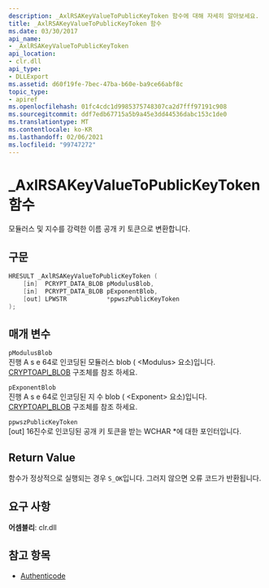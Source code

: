 ```yaml
---
description: _AxlRSAKeyValueToPublicKeyToken 함수에 대해 자세히 알아보세요.
title: _AxlRSAKeyValueToPublicKeyToken 함수
ms.date: 03/30/2017
api_name:
- _AxlRSAKeyValueToPublicKeyToken
api_location:
- clr.dll
api_type:
- DLLExport
ms.assetid: d60f19fe-7bec-47ba-b60e-ba9ce66abf8c
topic_type:
- apiref
ms.openlocfilehash: 01fc4cdc1d9985375748307ca2d7fff97191c908
ms.sourcegitcommit: ddf7edb67715a5b9a45e3dd44536dabc153c1de0
ms.translationtype: MT
ms.contentlocale: ko-KR
ms.lasthandoff: 02/06/2021
ms.locfileid: "99747272"
---
```

# <a name="_axlrsakeyvaluetopublickeytoken-function"></a>\_AxlRSAKeyValueToPublicKeyToken 함수

모듈러스 및 지수를 강력한 이름 공개 키 토큰으로 변환합니다.

## <a name="syntax"></a>구문

```cpp
HRESULT _AxlRSAKeyValueToPublicKeyToken (
    [in]  PCRYPT_DATA_BLOB pModulusBlob,
    [in]  PCRYPT_DATA_BLOB pExponentBlob,
    [out] LPWSTR           *ppwszPublicKeyToken
);
```

## <a name="parameters"></a>매개 변수

 `pModulusBlob`\
 진행 A s e 64로 인코딩된 모듈러스 blob ( \<Modulus> 요소)입니다.  [CRYPTOAPI_BLOB](/windows/win32/api/dpapi/ns-dpapi-crypt_integer_blob) 구조체를 참조 하세요.

 `pExponentBlob`\
 진행 A s e 64로 인코딩된 지 수 blob ( \<Exponent> 요소)입니다. [CRYPTOAPI_BLOB](/windows/win32/api/dpapi/ns-dpapi-crypt_integer_blob) 구조체를 참조 하세요.

 `ppwszPublicKeyToken`\
 [out] 16진수로 인코딩된 공개 키 토큰을 받는 WCHAR *에 대한 포인터입니다.

## <a name="return-value"></a>Return Value

 함수가 정상적으로 실행되는 경우 `S_OK`입니다. 그러지 않으면 오류 코드가 반환됩니다.

## <a name="requirements"></a>요구 사항

**어셈블리**: clr.dll

## <a name="see-also"></a>참고 항목

- [Authenticode](index.md)
